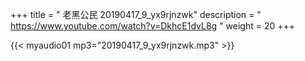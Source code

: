 +++
title = " 老黑公民 20190417_9_yx9rjnzwk"
description = " https://www.youtube.com/watch?v=DkhcE1dvL8g "
weight = 20
+++


{{< myaudio01 mp3="20190417_9_yx9rjnzwk.mp3" >}}

